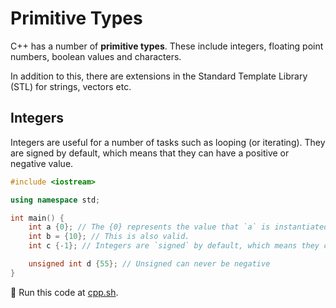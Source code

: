 # Primitive Types

C++ has a number of **primitive types**. These include integers, floating point numbers, boolean values and characters. 

In addition to this, there are extensions in the Standard Template Library (STL) for strings, vectors etc.

## Integers
Integers are useful for a number of tasks such as looping (or iterating). They are signed by default, which means that they can have a positive or negative value.

```cpp
#include <iostream>

using namespace std;

int main() {
    int a {0}; // The {0} represents the value that `a` is instantiated as.
    int b = {10}; // This is also valid.
    int c {-1}; // Integers are `signed` by default, which means they can be negative in value too.

    unsigned int d {55}; // Unsigned can never be negative
}
```
💾 Run this code at [cpp.sh](http://cpp.sh/6eud).


